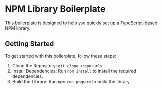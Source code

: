 # NPM Library Boilerplate
This boilerplate is designed to help you quickly set up a TypeScript-based NPM library.

## Getting Started
To get started with this boilerplate, follow these steps:
1. Clone the Repository: `git clone <repo-url>`
2. Install Dependencies: Run `npm install` to install the required dependencies.
3. Build the Library: Run `npm run prepare` to build the library.